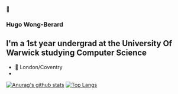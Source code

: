 👋 
### Hugo **Wong-Berard**

## I'm a 1st year undergrad at the University Of Warwick studying Computer Science
- 📍 London/Coventry
- 

[![Anurag's github stats](https://github-readme-stats.vercel.app/api?username=hugo-wb&show_icons=true)](https://github.com/anuraghazra/github-readme-stats)
[![Top Langs](https://github-readme-stats.vercel.app/api/top-langs/?username=hugo-wb&layout=compact)](https://github.com/anuraghazra/github-readme-stats)